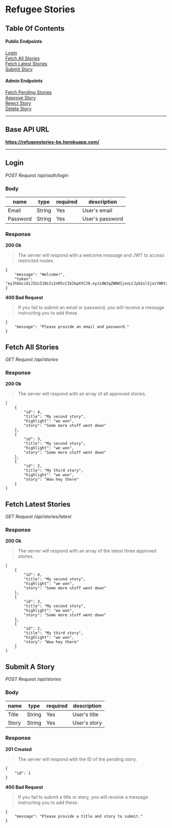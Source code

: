 # Refugee Stories

## Table Of Contents

#### Public Endpoints

[Login](#login)<br>
[Fetch All Stories](#fetch-all)<br>
[Fetch Latest Stories](#fetch-latest)<br>
[Submit Story](#submit-story)<br>

#### Admin Endpoints

[Fetch Pending Stories](#fetch-pending)<br>
[Approve Story](#approve-story)<br>
[Reject Story](#reject-story)<br>
[Delete Story](#delete-story)<br>

---

## Base API URL

**https://refugeestories-be.herokuapp.com/**

---

## Login <a name="login"></a>

_POST Request /api/auth/login_

### Body

| name     | type   | required | description     |
| -------- | ------ | -------- | --------------- |
| Email    | String | Yes      | User's email    |
| Password | String | Yes      | User's password |

### Response

**200 Ok**

> The server will respond with a welcome message and JWT to access restricted routes.

```
{
    "message": "Welcome!",
    "token": "eyJhbGciOiJIUzI1NiIsInR5cCI6IkpXVCJ9.eyJzdWJqZWN0IjoxLCJyb2xlIjoiYWRtaW4iLCJpYXQiOjE1NTUxOTExNTIsImV4cCI6MTU1NTI3NzU1Mn0.ZwIH2g1ACpZcH8ast9qdRcutjKkN"
}
```

**400 Bad Request**

> If you fail to submit an email or password, you will receive a message instructing you to add these.

```
{
    "message": "Please provide an email and password."
}
```

## Fetch All Stories <a name="fetch-all"></a>

_GET Request /api/stories_

### Response

**200 Ok**

> The server will respond with an array of all approved stories.

```
[
    {
        "id": 4,
        "title": "My second story",
        "highlight": "we won",
        "story": "Some more stuff went down"
    },
    {
        "id": 3,
        "title": "My second story",
        "highlight": "we won",
        "story": "Some more stuff went down"
    },
    {
        "id": 2,
        "title": "My third story",
        "highlight": "we won",
        "story": "Wow hey there"
    }
]
```

## Fetch Latest Stories <a name="fetch-latest"></a>

_GET Request /api/stories/latest_

### Response

**200 Ok**

> The server will respond with an array of the latest three approved stories.

```
[
    {
        "id": 4,
        "title": "My second story",
        "highlight": "we won",
        "story": "Some more stuff went down"
    },
    {
        "id": 3,
        "title": "My second story",
        "highlight": "we won",
        "story": "Some more stuff went down"
    },
    {
        "id": 2,
        "title": "My third story",
        "highlight": "we won",
        "story": "Wow hey there"
    }
]
```

## Submit A Story <a name="submit-story"></a>

_POST Request /api/stories_

### Body

| name  | type   | required | description  |
| ----- | ------ | -------- | ------------ |
| Title | String | Yes      | User's title |
| Story | String | Yes      | User's story |

### Response

**201 Created**

> The server will respond with the ID of the pending story.

```
{
    "id": 1
}
```

**400 Bad Request**

> If you fail to submit a title or story, you will receive a message instructing you to add these.

```
{
    "message": "Please provide a title and story to submit."
}
```
